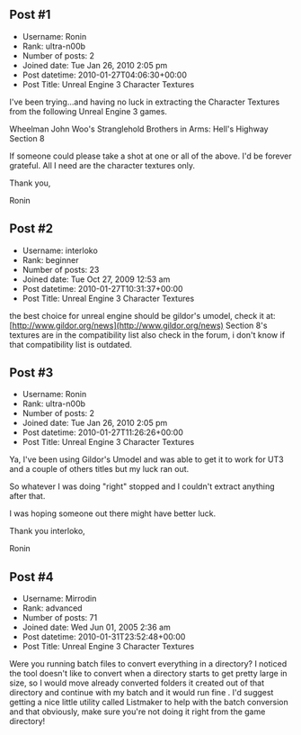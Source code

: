 ## Post #1
- Username: Ronin
- Rank: ultra-n00b
- Number of posts: 2
- Joined date: Tue Jan 26, 2010 2:05 pm
- Post datetime: 2010-01-27T04:06:30+00:00
- Post Title: Unreal Engine 3 Character Textures

I've been trying...and having no luck in extracting the Character Textures from
the following Unreal Engine 3 games.

Wheelman
John Woo's Stranglehold
Brothers in Arms: Hell's Highway
Section 8

If someone could please take a shot at one or all of the above.
I'd be forever grateful.
All I need are the character textures only.

Thank you,

Ronin
## Post #2
- Username: interloko
- Rank: beginner
- Number of posts: 23
- Joined date: Tue Oct 27, 2009 12:53 am
- Post datetime: 2010-01-27T10:31:37+00:00
- Post Title: Unreal Engine 3 Character Textures

the best choice for unreal engine should be gildor's umodel, check it at: [http://www.gildor.org/news](http://www.gildor.org/news)
Section 8's textures are in the compatibility list
also check in the forum, i don't know if that compatibility list is outdated.
## Post #3
- Username: Ronin
- Rank: ultra-n00b
- Number of posts: 2
- Joined date: Tue Jan 26, 2010 2:05 pm
- Post datetime: 2010-01-27T11:26:26+00:00
- Post Title: Unreal Engine 3 Character Textures

Ya, I've been using Gildor's Umodel and was able to get it to work for UT3
and a couple of others titles but my luck ran out.

So whatever I was doing "right" stopped and I couldn't extract anything after that.

I was hoping someone out there might have better luck.

Thank you interloko,

Ronin
## Post #4
- Username: Mirrodin
- Rank: advanced
- Number of posts: 71
- Joined date: Wed Jun 01, 2005 2:36 am
- Post datetime: 2010-01-31T23:52:48+00:00
- Post Title: Unreal Engine 3 Character Textures

Were you running batch files to convert everything in a directory?  I noticed the tool doesn't like to convert when a directory starts to get pretty large in size, so I would move already converted folders it created out of that directory and continue with my batch and it would run fine .  I'd suggest getting a nice little utility called Listmaker to help with the batch conversion and that obviously, make sure you're not doing it right from the game directory!
